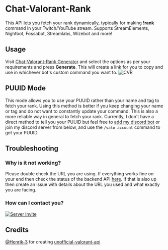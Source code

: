 # Chat-Valorant-Rank
This API lets you fetch your rank dynamically, typically for making **!rank** command in your Twitch/YouTube stream. Supports StreamElements, Nightbot, Fossabot, Streamlabs, Wizebot and more!


## Usage
Visit [Chat-Valorant-Rank Generator](https://y-gaming.in/chat-valorant-rank/) and select the options as per your requirements and press **Generate**. This will create a link for you to copy and use in whichever bot's custom command you want to.
![CVR](https://github.com/user-attachments/assets/d90bea90-5755-4261-8e29-6600a56a6c3b)

## PUUID Mode
This mode allows you to use your PUUID rather than your name and tag to fetch your rank. Using this method is better if you keep changing your name or tag and do not want to constantly update your command. This is also a more reliable way in general to fetch your rank. Currently, I don't have a direct method to tell you your PUUID but feel free to [add my discord bot](https://discord.com/oauth2/authorize?client_id=631824500228620289) or join my discord server from below, and use the `/valo account` command to get your PUUID.

## Troubleshooting

### Why is it not working?
Please double check the URL you are using. If everything works fine on your end then check the status of the backend API [here](https://status.henrikdev.xyz/). If that is also up then create an issue with details about the URL you used and what exactly you are facing.

### How can I contact you?
[![Server Invite](https://discordapp.com/api/guilds/352556187193049088/widget.png?style=banner2)](https://discord.gg/AJBfjfr)


## Credits
[@Henrik-3](https://github.com/Henrik-3) for creating [unofficial-valorant-api](https://github.com/Henrik-3/unofficial-valorant-api)
